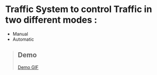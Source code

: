 # Traffic System to control Traffic in two different modes : 
* Manual
* Automatic 

> ## Demo
>[Demo GIF](https://drive.google.com/drive/folders/1vk0UB1luM2zJmudRHEsN6mdPwle6HKNJ?usp=sharing)